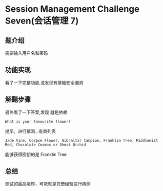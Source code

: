 #  Session Management Challenge Seven(会话管理 7)

## 题介绍
需要输入用户名和密码 

## 功能实现 
看了一下完整功能,没发现有基础安全漏洞

## 解题步骤  
最终看了一下答案,发现 就是依赖 

```
What is your favourite flower?
```
提示，进行猜测...有效列表 

```
Jade Vine, Corpse Flower, Gibraltar Campion, Franklin Tree, Middlemist Red, Chocolate Cosmos or Ghost Orchid
```

能够获得密钥的是  Franklin Tree 

## 总结  
测试的最高境界，可能就是凭借经验进行猜测 